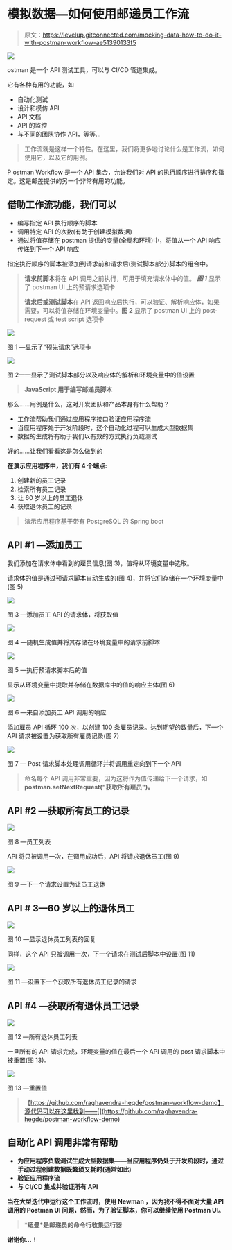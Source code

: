 # 模拟数据—如何使用邮递员工作流

> 原文：<https://levelup.gitconnected.com/mocking-data-how-to-do-it-with-postman-workflow-ae51390133f5>

![](img/c965ba438689697058a692c18bef0030.png)

ostman 是一个 API 测试工具，可以与 CI/CD 管道集成。

它有各种有用的功能，如

*   自动化测试
*   设计和模仿 API
*   API 文档
*   API 的监控
*   与不同的团队协作 API，等等…

> 工作流就是这样一个特性。在这里，我们将更多地讨论什么是工作流，如何使用它，以及它的用例。

P ostman Workflow 是一个 API 集合，允许我们对 API 的执行顺序进行排序和指定。这是邮差提供的另一个非常有用的功能。

## 借助工作流功能，我们可以

*   编写指定 API 执行顺序的脚本
*   调用特定 API 的次数(有助于创建模拟数据)
*   通过将值存储在 postman 提供的变量(全局和环境)中，将值从一个 API 响应传递到下一个 API 响应

指定执行顺序的脚本被添加到请求前和请求后(测试脚本部分)脚本的组合中。

> **请求前脚本**将在 API 调用之前执行，可用于填充请求体中的值。 ***图 1*** 显示了 postman UI 上的预请求选项卡
> 
> **请求后或测试脚本**在 API 返回响应后执行，可以验证、解析响应体，如果需要，可以将值存储在环境变量中。**图 2** 显示了 postman UI 上的 post-request 或 test script 选项卡

![](img/173d05378e70152cd1b101c3b45e9441.png)

图 1 —显示了“预先请求”选项卡

![](img/372aae8470c2f1ddfa32b16de662bcb5.png)

图 2——显示了测试脚本部分以及响应体的解析和环境变量中的值设置

> **JavaScript 用于编写邮递员脚本**

那么……用例是什么，这对开发团队和产品本身有什么帮助？

*   工作流帮助我们通过应用程序接口验证应用程序流
*   当应用程序处于开发阶段时，这个自动化过程可以生成大型数据集
*   数据的生成将有助于我们以有效的方式执行负载测试

好的……让我们看看这是怎么做到的

**在演示应用程序中，我们有 4 个端点:**

1.  创建新的员工记录
2.  检索所有员工记录
3.  让 60 岁以上的员工退休
4.  获取退休员工的记录

> 演示应用程序基于带有 PostgreSQL 的 Spring boot

## **API #1 —添加员工**

我们添加在请求体中看到的雇员信息(图 3)，值将从环境变量中选取。

请求体的值是通过预请求脚本自动生成的(图 4)，并将它们存储在一个环境变量中(图 5)

![](img/871783d12b25f6a41e874e430fb11c32.png)

图 3 —添加员工 API 的请求体，将获取值

![](img/bc81c2f29c39a1b64c62cce1bdeeaef7.png)

图 4 —随机生成值并将其存储在环境变量中的请求前脚本

![](img/bdaae3c72e4a3d574dd099b8483a0ffa.png)

图 5 —执行预请求脚本后的值

显示从环境变量中提取并存储在数据库中的值的响应主体(图 6)

![](img/28b96bfb4930ff32cfb7fb9bccbf3005.png)

图 6 —来自添加员工 API 调用的响应

添加雇员 API 循环 100 次，以创建 100 条雇员记录。达到期望的数量后，下一个 API 请求被设置为获取所有雇员记录(图 7)

![](img/af06323d79fe6604746c6030ba7e955a.png)

图 7 — Post 请求脚本处理调用循环并将调用重定向到下一个 API

> 命名每个 API 调用非常重要，因为这将作为值传递给下一个请求，如 **postman.setNextRequest("获取所有雇员")。**

## API #2 —获取所有员工的记录

![](img/3477b0123f88c921baf08357f9850e89.png)

图 8 —员工列表

API 将只被调用一次，在调用成功后，API 将请求退休员工(图 9)

![](img/5669703fc02e0b9522289e03716d5539.png)

图 9 —下一个请求设置为让员工退休

## API # 3—60 岁以上的退休员工

![](img/7ee6f07571e15f4ea5d3c2d7aa7682cf.png)

图 10 —显示退休员工列表的回复

同样，这个 API 只被调用一次，下一个请求在测试后脚本中设置(图 11)

![](img/8eccbc42648a05a51706d751b8aafc02.png)

图 11 —设置下一个获取所有退休员工记录的请求

## API #4 —获取所有退休员工记录

![](img/0e64b53652d8663d5fd24d790602fc5f.png)

图 12 —所有退休员工列表

一旦所有的 API 请求完成，环境变量的值在最后一个 API 调用的 post 请求脚本中被重置(图 13)。

![](img/73d7aff032af187d067cd58980132727.png)

图 13 —重置值

> 【https://github.com/raghavendra-hegde/postman-workflow-demo】源代码可以在这里找到——[](https://github.com/raghavendra-hegde/postman-workflow-demo)

## **自动化 API 调用非常有帮助**

*   **为应用程序负载测试生成大型数据集——当应用程序仍处于开发阶段时，通过手动过程创建数据既繁琐又耗时(通常如此)**
*   **验证应用程序流**
*   **与 CI/CD 集成并验证所有 API**

**当在大型迭代中运行这个工作流时，使用 **Newman** ，因为我不得不面对大量 API 调用的 Postman UI 问题，然而，为了验证脚本，你可以继续使用 Postman UI。**

> *****纽曼*是邮递员**的命令行收集运行器**

**谢谢你…！**